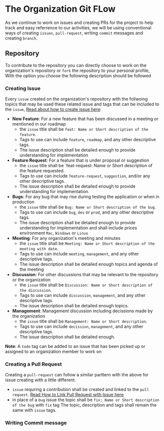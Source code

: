 # The Organization Git FLow
As we continue to work on issues and creating PRs for the project to help track and easy referrence to our activities, we will be using conventional ways of creating `issues`, `pull-request`, writing `commit` messages and creating `branch`.

## Repository
To contribute to the repository you can directly choose to work on the organization's repository or `fork` the repository to your personal profile, With the option you choose the following description should be followed

### Creating Issue
Every `issue` created on the organization's repository with the follwoing topics that may be used these related issue and tags that can be included to the `issue`, [Read about how to create issue here](https://docs.github.com/en/issues/tracking-your-work-with-issues/creating-an-issue):

 - **New Feature**: For a new feature that has been discussed in a meeting or mentioned in our roadmap 
   - the `issue` title shall be `feat: Name or Short description of the feature`.
   - Tags to use can include `feature`, `roadmap`, and any other descriptive tags.
   - The issue description shall be detailed enough to provide understanding for implementation
 - **Feature Request**: For a feature that is under proposal or suggestion
   - the `issue` title shall be `feat-request: Name or Short description of the feature requested.
   - Tags to use can include `feature-request`, `suggestion`, and/or any other descriptive tags.
   - The issue description shall be detailed enough to provide understanding for implementation.
 - **Bugs**: For any bug that may rise during testing the application or when in production
   - the `issue` title shall be `Bug: Name or Short description of the bug`.
   - Tags to use can include `bug`, `dev` or `prod`, and any other descriptive tags.
   - The issue description shall be detailed enough to provide understanding for implementation and shall include prices environment `Mac`, `Windows` or `Linux`
 - **Meeting**: For any organization's meeting and minutes 
   - the `issue` title shall be `Meeting: Name or Short description of the meeting with date`.
   - Tags to use can include `meeting`, `management`, and any other descriptive tags.
   - The issue description shall be detailed enough topics and agenda of the meeting
 - **Discussion**: For other discussions that may be relevant to the repository or the organization
   - the `issue` title shall be `Discussion: Name or Short description of the discussion`.
   - Tags to use can include `discussion`, `management`, and any other descriptive tags.
   - The issue description shall be detailed enough topics.
 - **Management**: Management discussion including decissions made by the organization
   - the `issue` title shall be `Management: Name or Short description`.
   - Tags to use can include `decission`, `management`, and any other descriptive tags.
   - The issue description shall be detailed enough.

**Note**: A `todo` tag can be added to an issue that has been picked up or assigned to an organization member to work on

### Creating a Pull Request
Creating a `pull-request` can follow a similar parttern with the above for issue creating with a little different.
- `issue` requring a contribution shall be created and linked to the `pull request`. [Read How to Link Pull Request with Issue here](https://docs.github.com/en/issues/tracking-your-work-with-issues/linking-a-pull-request-to-an-issue)
- in place of a `bug` issue the topic shall be `fix: Name or Short description of the bug` with `fix` tag The topic, description and tags shall remain the same with `issue` tags.

### Writing Commit message
